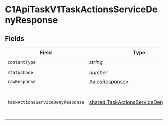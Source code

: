 # C1ApiTaskV1TaskActionsServiceDenyResponse


## Fields

| Field                                                                                                                     | Type                                                                                                                      | Required                                                                                                                  | Description                                                                                                               |
| ------------------------------------------------------------------------------------------------------------------------- | ------------------------------------------------------------------------------------------------------------------------- | ------------------------------------------------------------------------------------------------------------------------- | ------------------------------------------------------------------------------------------------------------------------- |
| `contentType`                                                                                                             | *string*                                                                                                                  | :heavy_check_mark:                                                                                                        | N/A                                                                                                                       |
| `statusCode`                                                                                                              | *number*                                                                                                                  | :heavy_check_mark:                                                                                                        | N/A                                                                                                                       |
| `rawResponse`                                                                                                             | [AxiosResponse>](https://axios-http.com/docs/res_schema)                                                                  | :heavy_minus_sign:                                                                                                        | N/A                                                                                                                       |
| `taskActionsServiceDenyResponse`                                                                                          | [shared.TaskActionsServiceDenyResponse](../../models/shared/taskactionsservicedenyresponse.md)                            | :heavy_minus_sign:                                                                                                        | The TaskActionsServiceDenyResponse returns a task view with paths indicating the location of expanded items in the array. |